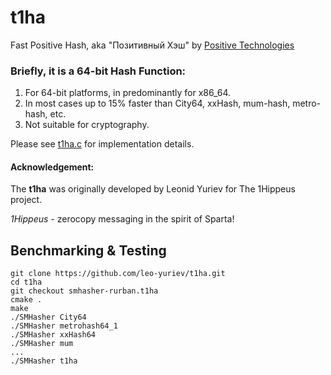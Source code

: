 t1ha
========================================
Fast Positive Hash, aka "Позитивный Хэш"
by [Positive Technologies](https://www.ptsecurity.ru)


### Briefly, it is a 64-bit Hash Function:
  1. For 64-bit platforms, in predominantly for x86_64.
  2. In most cases up to 15% faster than City64, xxHash, mum-hash, metro-hash, etc.
  3. Not suitable for cryptography.


Please see [t1ha.c](t1ha.c#L171) for implementation details.


#### Acknowledgement:
The **t1ha** was originally developed by Leonid Yuriev for The 1Hippeus project.

_1Hippeus_ - zerocopy messaging in the spirit of Sparta!


## Benchmarking & Testing
```
git clone https://github.com/leo-yuriev/t1ha.git
cd t1ha
git checkout smhasher-rurban.t1ha
cmake .
make
./SMHasher City64
./SMHasher metrohash64_1
./SMHasher xxHash64
./SMHasher mum
...
./SMHasher t1ha
```
